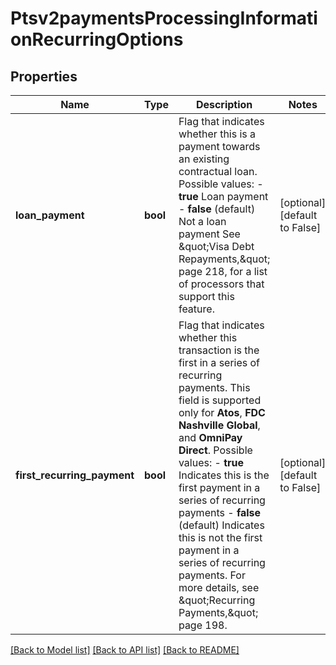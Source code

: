 # Ptsv2paymentsProcessingInformationRecurringOptions

## Properties
Name | Type | Description | Notes
------------ | ------------- | ------------- | -------------
**loan_payment** | **bool** | Flag that indicates whether this is a payment towards an existing contractual loan.  Possible values: - **true** Loan payment - **false** (default) Not a loan payment  See \&quot;Visa Debt Repayments,\&quot; page 218, for a list of processors that support this feature.  | [optional] [default to False]
**first_recurring_payment** | **bool** | Flag that indicates whether this transaction is the first in a series of recurring payments.  This field is supported only for **Atos**, **FDC Nashville Global**, and **OmniPay Direct**.  Possible values:  - **true** Indicates this is the first payment in a series of recurring payments  - **false** (default) Indicates this is not the first payment in a series of recurring payments.  For more details, see \&quot;Recurring Payments,\&quot; page 198.  | [optional] [default to False]

[[Back to Model list]](../README.md#documentation-for-models) [[Back to API list]](../README.md#documentation-for-api-endpoints) [[Back to README]](../README.md)


